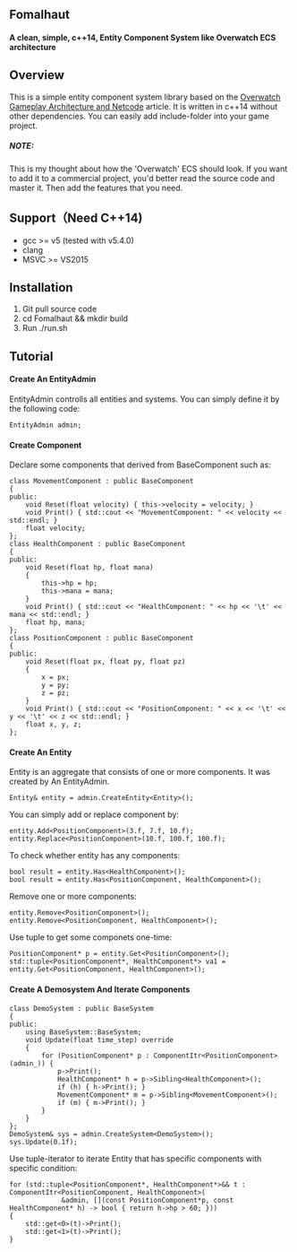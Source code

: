 ## Fomalhaut
#### A clean, simple, c++14, Entity Component System like Overwatch ECS architecture

## Overview
This is a simple entity component system library based on the [Overwatch Gameplay Architecture and Netcode](http://gad.qq.com/article/detail/28682) article. It is written in c++14 without other dependencies. You can easily add include-folder into your game project.
##### NOTE:
This is my thought about how the 'Overwatch' ECS should look. If you want to add it to a commercial project, you'd better read the source code and master it. Then add the features that you need.
## Support（Need C++14)
* gcc >= v5 (tested with v5.4.0)
* clang
* MSVC >= VS2015

## Installation
1. Git pull source code
2. cd Fomalhaut && mkdir build
3. Run ./run.sh

## Tutorial

#### Create An EntityAdmin
EntityAdmin controlls all entities and systems. You can simply define it by the following code:
<pre><code>EntityAdmin admin; </code></pre>    

#### Create Component
Declare some components that derived from BaseComponent such as:
<pre><code>class MovementComponent : public BaseComponent
{
public:
    void Reset(float velocity) { this->velocity = velocity; }
    void Print() { std::cout << "MovementComponent: " << velocity << std::endl; }
    float velocity;
};
class HealthComponent : public BaseComponent
{
public:
    void Reset(float hp, float mana)
    {
        this->hp = hp;
        this->mana = mana;
    }
    void Print() { std::cout << "HealthComponent: " << hp << '\t' << mana << std::endl; }
    float hp, mana;
};
class PositionComponent : public BaseComponent
{
public:
    void Reset(float px, float py, float pz)
    {
        x = px;
        y = py;
        z = pz;
    }
    void Print() { std::cout << "PositionComponent: " << x << '\t' << y << '\t' << z << std::endl; }
    float x, y, z;
};
</code></pre>

#### Create An Entity
Entity is an aggregate that consists of one or more components. It was created by An EntityAdmin.
<pre><code>Entity& entity = admin.CreateEntity&lt;Entity>();</code></pre>
You can simply add or replace component by:
<pre><code>entity.Add&lt;PositionComponent>(3.f, 7.f, 10.f);
entity.Replace&lt;PositionComponent>(10.f, 100.f, 100.f);
</code></pre>
To check whether entity  has any components:
<pre><code>bool result = entity.Has&lt;HealthComponent>();
bool result = entity.Has&lt;PositionComponent, HealthComponent>();
</code></pre>
Remove one or more components:
<pre><code>entity.Remove&lt;PositionComponent>();
entity.Remove&lt;PositionComponent, HealthComponent>();
</code></pre>
Use tuple to get some componets one-time:
<pre><code>PositionComponent* p = entity.Get&lt;PositionComponent>();
std::tuple&lt;PositionComponent*, HealthComponent*> va1 = entity.Get&lt;PositionComponent, HealthComponent>();
</code></pre>

#### Create A Demosystem And Iterate Components
<pre><code>class DemoSystem : public BaseSystem
{
public:
    using BaseSystem::BaseSystem;
    void Update(float time_step) override
    {
        for (PositionComponent* p : ComponentItr&lt;PositionComponent>(admin_)) {
            p->Print();
            HealthComponent* h = p->Sibling&lt;HealthComponent>();
            if (h) { h->Print(); }
            MovementComponent* m = p->Sibling&lt;MovementComponent>();
            if (m) { m->Print(); }
        }
    }
};
DemoSystem& sys = admin.CreateSystem&lt;DemoSystem>();
sys.Update(0.1f);
</code></pre>
Use tuple-iterator to iterate Entity that has specific components with specific condition:
<pre><code>for (std::tuple&lt;PositionComponent*, HealthComponent*>&& t : ComponentItr&lt;PositionComponent, HealthComponent>(
             &admin, [](const PositionComponent*p, const HealthComponent* h) -> bool { return h->hp > 60; })) 
{
    std::get&lt;0>(t)->Print();
    std::get&lt;1>(t)->Print();
}</code></pre>